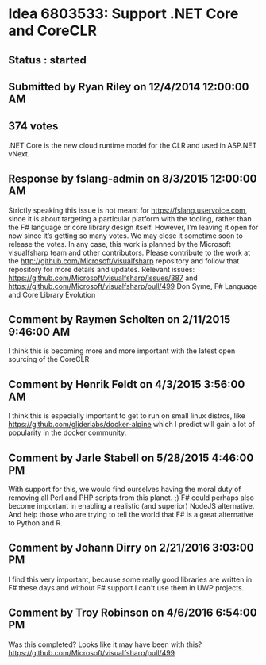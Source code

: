# Idea 6803533: Support .NET Core and CoreCLR #

## Status : started

## Submitted by Ryan Riley on 12/4/2014 12:00:00 AM

## 374 votes

.NET Core is the new cloud runtime model for the CLR and used in ASP.NET vNext.


## Response by fslang-admin on 8/3/2015 12:00:00 AM

Strictly speaking this issue is not meant for https://fslang.uservoice.com, since it is about targeting a particular platform with the tooling, rather than the F# language or core library design itself.
However, I’m leaving it open for now since it’s getting so many votes. We may close it sometime soon to release the votes.
In any case, this work is planned by the Microsoft visualfsharp team and other contributors. Please contribute to the work at the http://github.com/Microsoft/visualfsharp repository and follow that repository for more details and updates.
Relevant issues: https://github.com/Microsoft/visualfsharp/issues/387 and https://github.com/Microsoft/visualfsharp/pull/499
Don Syme, F# Language and Core Library Evolution



## Comment by Raymen Scholten on 2/11/2015 9:46:00 AM

I think this is becoming more and more important with the latest open sourcing of the CoreCLR

## Comment by Henrik Feldt on 4/3/2015 3:56:00 AM

I think this is especially important to get to run on small linux distros, like https://github.com/gliderlabs/docker-alpine which I predict will gain a lot of popularity in the docker community.

## Comment by Jarle Stabell on 5/28/2015 4:46:00 PM

With support for this, we would find ourselves having the moral duty of removing all Perl and PHP scripts from this planet. ;)
F# could perhaps also become important in enabling a realistic (and superior) NodeJS alternative.
And help those who are trying to tell the world that F# is a great alternative to Python and R.

## Comment by Johann Dirry on 2/21/2016 3:03:00 PM

I find this very important, because some really good libraries are written in F# these days and without F# support I can't use them in UWP projects.

## Comment by Troy Robinson on 4/6/2016 6:54:00 PM

Was this completed? Looks like it may have been with this?
https://github.com/Microsoft/visualfsharp/pull/499

